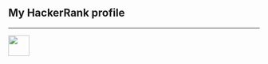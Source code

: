 **My HackerRank profile**
----------------------------
------------------------------
<img src="https://www.hackerrank.com/sanskriti_lakhm1" width="42" height="42">




